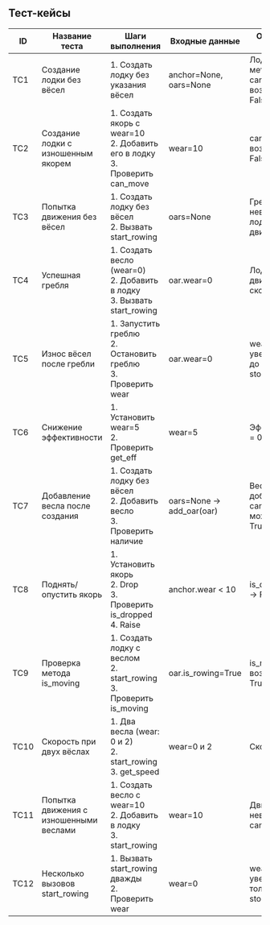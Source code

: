 

## Тест-кейсы

| ID   | Название теста                         | Шаги выполнения                                                                 | Входные данные                                   | Ожидаемый результат                                   | Фактический результат |
|------|----------------------------------------|----------------------------------------------------------------------------------|--------------------------------------------------|-------------------------------------------------------|-----------------------|
| TC1  | Создание лодки без вёсел               | 1. Создать лодку без указания вёсел                                             | anchor=None, oars=None                           | Лодка создана, метод can_move возвращает False        | Как ожидалось         |
| TC2  | Создание лодки с изношенным якорем     | 1. Создать якорь с wear=10<br>2. Добавить его в лодку<br>3. Проверить can_move  | wear=10                                          | can_move возвращает False                             | Как ожидалось         |
| TC3  | Попытка движения без вёсел             | 1. Создать лодку без вёсел<br>2. Вызвать start_rowing                           | oars=None                                        | Гребля невозможна, лодка не двигается                 | Как ожидалось         |
| TC4  | Успешная гребля                        | 1. Создать весло (wear=0)<br>2. Добавить в лодку<br>3. Вызвать start_rowing     | oar.wear=0                                       | Лодка начинает движение, скорость 1.0                 | Как ожидалось         |
| TC5  | Износ вёсел после гребли               | 1. Запустить греблю<br>2. Остановить греблю<br>3. Проверить wear                | oar.wear=0                                       | wear увеличивается до 1 после stop_rowing             | Как ожидалось         |
| TC6  | Снижение эффективности                 | 1. Установить wear=5<br>2. Проверить get_eff                                     | wear=5                                           | Эффективность = 0.5                                   | Как ожидалось         |
| TC7  | Добавление весла после создания        | 1. Создать лодку без вёсел<br>2. Добавить весло<br>3. Проверить наличие         | oars=None → add_oar(oar)                         | Весло добавлено, can_move может вернуть True          | Как ожидалось         |
| TC8  | Поднять/опустить якорь                 | 1. Установить якорь<br>2. Drop<br>3. Проверить is_dropped<br>4. Raise           | anchor.wear < 10                                 | is_dropped=True → False                              | Как ожидалось         |
| TC9  | Проверка метода is_moving              | 1. Создать лодку с веслом<br>2. start_rowing<br>3. Проверить is_moving          | oar.is_rowing=True                               | is_moving возвращает True                            | Как ожидалось         |
| TC10 | Скорость при двух вёслах               | 1. Два весла (wear: 0 и 2)<br>2. start_rowing<br>3. get_speed                    | wear=0 и 2                                        | Скорость ≈ 0.9                                        | Как ожидалось         |
| TC11 | Попытка движения с изношенными веслами | 1. Создать весло с wear=10<br>2. Добавить в лодку<br>3. start_rowing         | wear=10                                          | Движение невозможно, can_move=False                   |                       |
| TC12 | Несколько вызовов start_rowing         | 1. Вызвать start_rowing дважды<br>2. Проверить wear                              | wear=0                                           | wear увеличивается только при stop_rowing             |                       |